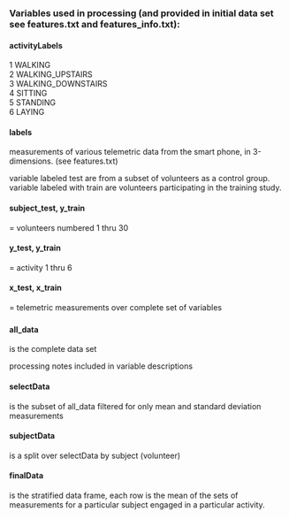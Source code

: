 <h3>Variables used in processing (and provided in initial data set see features.txt and features_info.txt):</h3>
<h4>activityLabels <br /></h4>
  1 WALKING <br />
  2 WALKING_UPSTAIRS<br />
  3 WALKING_DOWNSTAIRS<br />
  4 SITTING<br />
  5 STANDING<br />
  6 LAYING <br />


<h4>labels</h4>
  measurements of various telemetric data from the smart phone, in 3-dimensions. (see features.txt)
  
<h8>variable labeled test are from a subset of volunteers as a control group. 
variable labeled with train are volunteers participating in the training study.</h8>
<br />  <h4>subject_test, y_train </h4>= volunteers numbered 1 thru 30
<br />  <h4>y_test, y_train </h4>= activity 1 thru 6
<br />  <h4>x_test, x_train </h4>= telemetric measurements over complete set of variables
  
<h3><h4>all_data</h4> is the complete data set 

<H8> processing notes included in variable descriptions</h8>

<h4>selectData</H4> is the subset of all_data filtered for only mean and standard deviation measurements

<H4>subjectData</H4> is a split over selectData by subject (volunteer)

<H4>finalData</H4> is the stratified data frame, each row is the mean of the sets of measurements for a 
particular subject engaged in a particular activity.</h3>


